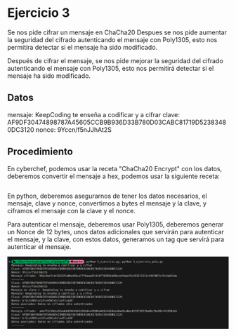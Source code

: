 # Ejercicio 3

Se nos pide cifrar un mensaje en ChaCha20
Despues se nos pide aumentar la seguridad del cifrado autenticando el mensaje con Poly1305, esto nos permitira detectar si el mensaje ha sido modificado.

Después de cifrar el mensaje, se nos pide mejorar la seguridad del cifrado autenticando el mensaje con Poly1305, esto nos permitirá detectar si el mensaje ha sido modificado.

## Datos

mensaje: KeepCoding te enseña a codificar y a cifrar
clave: AF9DF30474898787A45605CCB9B936D33B780D03CABC81719D52383480DC3120
nonce: 9Yccn/f5nJJhAt2S

## Procedimiento

En cyberchef, podemos usar la receta "ChaCha20 Encrypt" con los datos, deberemos convertir el mensaje a hex, podemos usar la siguiente receta:

```
```

En python, deberemos asegurarnos de tener los datos necesarios, el mensaje, clave y nonce, convertimos a bytes el mensaje y la clave, y ciframos el mensaje con la clave y el nonce.

Para autenticar el mensaje, deberemos usar Poly1305, deberemos generar un Nonce de 12 bytes, unos datos adicionales que servirán para autenticar el mensaje, y la clave, con estos datos, generamos un tag que servirá para autenticar el mensaje.


![Ejercicio 3](./imgs/3.png)